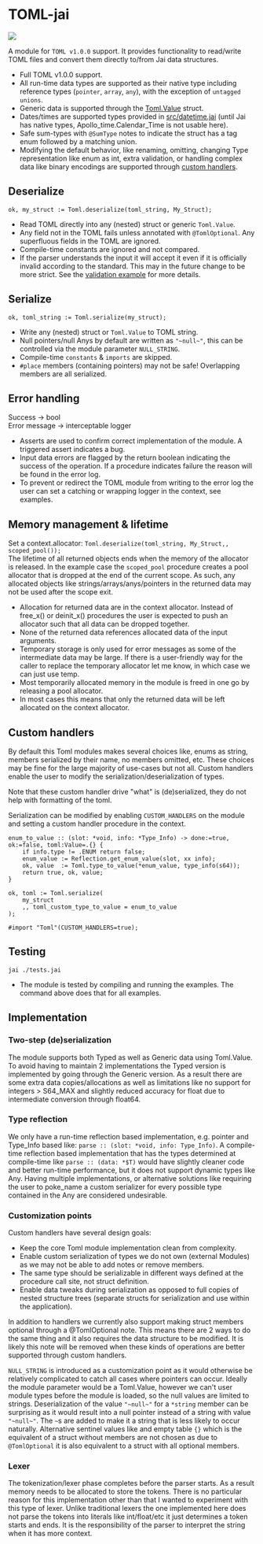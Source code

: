 # TOML-jai

![](https://img.shields.io/badge/Jai-beta%200.2.009-blue.svg)

A module for `TOML v1.0.0` support. It provides functionality to read/write TOML files and convert them directly to/from Jai data structures.

- Full TOML v1.0.0 support.
- All run-time data types are supported as their native type including reference types (`pointer`, `array`, `any`), with the exception of `untagged unions`.
- Generic data is supported through the [Toml.Value](src/data.jai) struct.
- Dates/times are supported types provided in [src/datetime.jai](src/datetime.jai) (until Jai has native types, Apollo_time.Calendar_Time is not usable here).
- Safe sum-types with `@SumType` notes to indicate the struct has a tag enum followed by a matching union.
- Modifying the default behavior, like renaming, omitting, changing Type representation like enum as int, extra validation, or handling complex data like binary encodings are supported through [custom handlers](examples/custom_handlers.jai). 

## Deserialize
`ok, my_struct := Toml.deserialize(toml_string, My_Struct);`
- Read TOML directly into any (nested) struct or generic `Toml.Value`.
- Any field not in the TOML fails unless annotated with `@TomlOptional`. Any superfluous fields in the TOML are ignored.
- Compile-time constants are ignored and not compared.
- If the parser understands the input it will accept it even if it is officially invalid according to the standard. This may in the future change to be more strict. See the [validation example](examples/validation.jai) for more details.

## Serialize
`ok, toml_string := Toml.serialize(my_struct);`
- Write any (nested) struct or `Toml.Value` to TOML string.
- Null pointers/null Anys by default are written as `"~null~"`, this can be controlled via the module parameter `NULL_STRING`.
- Compile-time `constants` & `imports` are skipped.
- `#place` members (containing pointers) may not be safe! Overlapping members are all serialized.

## Error handling
Success -> bool  
Error message -> interceptable logger
- Asserts are used to confirm correct implementation of the module. A triggered assert indicates a bug.
- Input data errors are flagged by the return boolean indicating the success of the operation. If a procedure indicates failure the reason will be found in the error log.
- To prevent or redirect the TOML module from writing to the error log the user can set a catching or wrapping logger in the context, see examples.

## Memory management & lifetime
Set a context.allocator: `Toml.deserialize(toml_string, My_Struct,, scoped_pool());`  
The lifetime of all returned objects ends when the memory of the allocator is released. In the example case the `scoped_pool` procedure creates a pool allocator that is dropped at the end of the current scope. As such, any allocated objects like strings/arrays/anys/pointers in the returned data may not be used after the scope exit.
- Allocation for returned data are in the context allocator. Instead of free_x() or deinit_x() procedures the user is expected to push an allocator such that all data can be dropped together.
- None of the returned data references allocated data of the input arguments.
- Temporary storage is only used for error messages as some of the intermediate data may be large. If there is a user-friendly way for the caller to replace the temporary allocator let me know, in which case we can just use temp.
- Most temporarily allocated memory in the module is freed in one go by releasing a pool allocator.
- In most cases this means that only the returned data will be left allocated on the context allocator.

## Custom handlers

By default this Toml modules makes several choices like, enums as string, members serialized by their name, no members omitted, etc.
These choices may be fine for the large majority of use-cases but not all. Custom handlers enable the user to modify the serialization/deserialization of types.

Note that these custom handler drive "what" is (de)serialized, they do not help with formatting of the toml.

Serialization can be modified by enabling `CUSTOM_HANDLERS` on the module and setting a custom handler procedure in the context.
```jai
enum_to_value :: (slot: *void, info: *Type_Info) -> done:=true, ok:=false, toml:Value=.{} {
    if info.type != .ENUM return false;
    enum_value := Reflection.get_enum_value(slot, xx info);
    ok, value  := Toml.type_to_value(*enum_value, type_info(s64));
    return true, ok, value;
}

ok, toml := Toml.serialize(
    my_struct
    ,, toml_custom_type_to_value = enum_to_value
);

#import "Toml"(CUSTOM_HANDLERS=true);
```

## Testing
`jai ./tests.jai`  
- The module is tested by compiling and running the examples. The command above does that for all examples.

## Implementation

### Two-step (de)serialization
The module supports both Typed as well as Generic data using Toml.Value. To avoid having to maintain 2 implementations the Typed version is implemented by going through the Generic version. As a result there are some extra data copies/allocations as well as limitations like no support for integers > S64_MAX and slightly reduced accuracy for float due to intermediate conversion through float64.

### Type reflection
We only have a run-time reflection based implementation, e.g. pointer and Type_Info based like: `parse :: (slot: *void, info: Type_Info)`. A compile-time reflection based implementation that has the types determined at compile-time like `parse :: (data: *$T)` would have slightly cleaner code and better run-time performance, but it does not support dynamic types like Any. Having multiple implementations, or alternative solutions like requiring the user to poke_name a custom serializer for every possible type contained in the Any are considered undesirable.

### Customization points
Custom handlers have several design goals:
 - Keep the core Toml module implementation clean from complexity.
 - Enable custom serialization of types we do not own (external Modules) as we may not be able to add notes or remove members.
 - The same type should be serializable in different ways defined at the procedure call site, not struct definition.
 - Enable data tweaks during serialization as opposed to full copies of nested structure trees (separate structs for serialization and use within the application).

In addition to handlers we currently also support making struct members optional through a @TomlOptional note. This means there are 2 ways to do the same thing and it also requires the data structure to be modified. It is likely this note will be removed when these kinds of operations are better supported through custom handlers.

`NULL_STRING` is introduced as a customization point as it would otherwise be relatively complicated to catch all cases where pointers can occur. Ideally the module parameter would be a Toml.Value, however we can't user module types before the module is loaded, so the null values are limited to strings. Deserialization of the value `"~null~"` for a `*string` member can be surprising as it would result into a null pointer instead of a string with value `"~null~"`. The `~`s are added to make it a string that is less likely to occur naturally.
Alternative sentinel values like and empty table `{}` which is the equivalent of a struct without members are not chosen as due to `@TomlOptional` it is also equivalent to a struct with all optional members.

### Lexer
The tokenization/lexer phase completes before the parser starts. As a result memory needs to be allocated to store the tokens. There is no particular reason for this implementation other than that I wanted to experiment with this type of lexer. Unlike traditional lexers the one implemented here does not parse the tokens into literals like int/float/etc it just determines a token starts and ends. It is the responsibility of the parser to interpret the string when it has more context.
